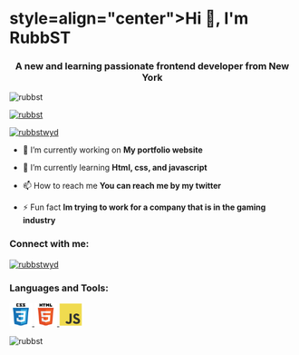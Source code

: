 <h1> style=align="center">Hi 👋, I'm RubbST</h1>
<h3 align="center">A new and learning passionate frontend developer from New York</h3>

<p align="left"> <img src="https://komarev.com/ghpvc/?username=rubbst&label=Profile%20views&color=0e75b6&style=flat" alt="rubbst" /> </p>

<p align="left"> <a href="https://github.com/ryo-ma/github-profile-trophy"><img src="https://github-profile-trophy.vercel.app/?username=rubbst" alt="rubbst" /></a> </p>

<p align="left"> <a href="https://twitter.com/rubbstwyd" target="blank"><img src="https://img.shields.io/twitter/follow/rubbstwyd?logo=twitter&style=for-the-badge" alt="rubbstwyd" /></a> </p>

- 🔭 I’m currently working on **My portfolio website**

- 🌱 I’m currently learning **Html, css, and javascript**

- 📫 How to reach me **You can reach me by my twitter**

- ⚡ Fun fact **Im trying to work for a company that is in the gaming industry**

<h3 align="left">Connect with me:</h3>
<p align="left">
<a href="https://twitter.com/rubbstwyd" target="blank"><img align="center" src="https://raw.githubusercontent.com/rahuldkjain/github-profile-readme-generator/master/src/images/icons/Social/twitter.svg" alt="rubbstwyd" height="30" width="40" /></a>
</p>

<h3 align="left">Languages and Tools:</h3>
<p align="left"> <a href="https://www.w3schools.com/css/" target="_blank" rel="noreferrer"> <img src="https://raw.githubusercontent.com/devicons/devicon/master/icons/css3/css3-original-wordmark.svg" alt="css3" width="40" height="40"/> </a> <a href="https://www.w3.org/html/" target="_blank" rel="noreferrer"> <img src="https://raw.githubusercontent.com/devicons/devicon/master/icons/html5/html5-original-wordmark.svg" alt="html5" width="40" height="40"/> </a> <a href="https://developer.mozilla.org/en-US/docs/Web/JavaScript" target="_blank" rel="noreferrer"> <img src="https://raw.githubusercontent.com/devicons/devicon/master/icons/javascript/javascript-original.svg" alt="javascript" width="40" height="40"/> </a> </p>

<p><img align="center" src="https://github-readme-stats.vercel.app/api/top-langs?username=rubbst&show_icons=true&locale=en&layout=compact" alt="rubbst" /></p>

